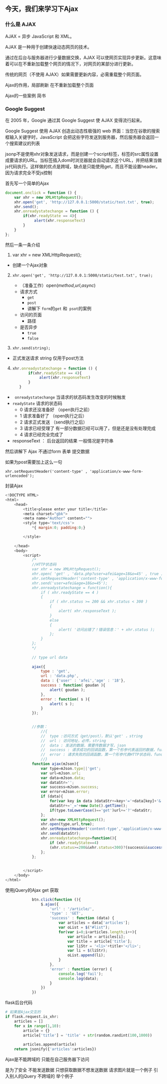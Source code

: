 ## 今天，我们来学习下Ajax



### 什么是 AJAX 

AJAX = 异步 JavaScript 和 XML。

AJAX 是一种用于创建快速动态网页的技术。

通过在后台与服务器进行少量数据交换，AJAX 可以使网页实现异步更新。这意味着可以在不重新加载整个网页的情况下，对网页的某部分进行更新。

传统的网页（不使用 AJAX）如果需要更新内容，必需重载整个网页面。

Ajax的作用，局部刷新 在不重新加载整个页面 

Ajax的一些案例 简书

### Google Suggest

在 2005 年，Google 通过其 Google Suggest 使 AJAX 变得流行起来。

Google Suggest 使用 AJAX 创造出动态性极强的 web 界面：当您在谷歌的搜索框输入关键字时，JavaScript 会把这些字符发送到服务器，然后服务器会返回一个搜索建议的列表



jsonp不是使用xhr对象发送请求，而是创建一个script标签，标签的src属性设置成要请求的URL。当标签插入dom时浏览器就会自动请求这个URL，并把结果当做js代码执行。这样做的优点是跨域，缺点是只能使用get，而且不能设置header。因为请求完全不受js控制



首先写一个简单的Ajax

```javascript
document.onclick = function () {
    var xhr = new XMLHttpRequest();
    xhr.open('get', 'http://127.0.0.1:5000/static/test.txt', true);
    xhr.send();
    xhr.onreadystatechange = function () {
        if(xhr.readyState == 4){
             alert(xhr.responseText)
        }
    }
};
```

然后一条一条介绍

1.  var xhr = new XMLHttpRequest();

   * 创建一个Ajax对象

2. `xhr.open('get', 'http://127.0.0.1:5000/static/test.txt', true);`

   *  （准备工作）open(*method*,*url*,*async*)
     * 请求方式
       * `get`
       * `post`
       * 讲解下 `form`的`get` 和` psot`的案例
     * 访问的页面
       * 路径
     * 是否异步
       * `true`
       * `false`

3.  `xhr.send(string);`

   * 正式发送请求 string 仅用于post方法

4.  ```javascript
    xhr.onreadystatechange = function () {
           if(xhr.readyState == 4){
                alert(xhr.responseText)
           }
       }
    ```

   * ` onreadystatechange`  当请求的状态码发生改变的时候触发
   * `readyState` 请求的状态码
     * 0   请求还没准备好 （open执行之前）
     * 1   请求准备好了 （open执行之后）
     * 2  请求正式发送  （send执行之后）
     * 3  请求已经受理了   有一部分数据已经可以用了，但是还是没有处理完成
     * 4 请求已经完全完成了
   * responseText  ： 后台返回的结果  一般情况是字符串


然后讲解下 Ajax  不通过form 表单  提交数据



如果为post需要加上这么一句

`xhr.setRequestHeader('content-type' , 'application/x-www-form-urlencoded');`



封装Ajax

```javascript
<!DOCTYPE HTML>
<html>
	<head>
		<title>please enter your title</title>
		<meta charset="gbk">
		<meta name="Author" content="">
		<style type='text/css'>
			*{ margin:0; padding:0;}

		</style>
		
	</head>
	<body>
		<script>
			/*
			//HTTP状态码
			var xhr = new XMLHttpRequest();
			xhr.open( 'get' , 'data.php?user=afei&age=18&o=45' , true );
			xhr.setRequestHeader('content-type' , 'application/x-www-form-urlencoded');
			xhr.send('user=afei&age=18&o=45');
			xhr.onreadystatechange = function(){
				if ( xhr.readyState == 4 )
				{
					if ( xhr.status >= 200 && xhr.status < 300 )
					{
						alert( xhr.responseText );
					}
					else
					{
						alert( '访问出错了！错误信息：' + xhr.status );
					};
				}
			};
			*/
			
			// type url data
			
			ajax({
				type : 'get',
				url : 'data.php',
				data : {'user' : 'afei','age' : '18'},
				success : function( goudan ){
					alert( goudan );
				},
				error : function( s ){
					alert( s );
				}
			});
			

			//参数：
				//{
				//	type :访问方式（get/post），默认'get' ，string 
				//	url : 访问地址，必传，string
				//	data : 发送的数据，需要传数据才写，json
				//	success : 请求成功的回调函数，第一个形参代表返回的数据，function
				//	error : 请求失败的回调函数，第一个形参代表HTTP状态码，function
				//}
			function ajax(mJson){
				var type=mJson.type||'get';
				var url=mJson.url;
				var data=mJson.data;
				var dataStr='';
				var success=mJson.success;
				var error=mJson.error;
				if (data){
					for(var key in data )dataStr+=key+'='+data[key]+'&';
					dataStr+='_='+new Date().getTime();
					if(type.toLowerCase()=='get')url+='?'+dataStr;
				};
				var xhr=new XMLHttpRequest();
				xhr.open(type,url,true);
				xhr.setRequestHeader('content-type','application/x-www-form-urlencoded');
				xhr.send(dataStr);
				xhr.onreadystatechange=function(){
					if (xhr.readyState==4)
					(xhr.status>=200&&xhr.status<300)?(success&&success(xhr.responseText)):(error&&error(xhr.status));
				};
			};
			
			
		</script>
	</body>
</html>
```



使用jQuery的Ajax  get 获取

```javascript
 			btn.click(function (){
                $.ajax({
                    'url' : '/article/',
                    'type' : 'GET',
                    'success' : function (data) {
                        var articles = data['articles'];
                        var oList = $("#list");
                        for(var i=0;i<articles.length;i++){
                            var article = articles[i];
                            var title = article['title'];
                            var liStr = '<li>'+title+'</li>';
                            var li = $(liStr);
                            oList.append(li);
                        }
                    },
                    'error' : function (error) {
                        console.log('fail');
                        console.log(data);
					}
                })
            })
```

flask后台代码

```python
# 如果是Ajax交互的
if flask.request.is_xhr:
    articles = []
    for x in range(1,10):
        article = {}
        article['title'] = 'title' + str(random.randint(100,1000))
     
        articles.append(article)
    return jsonify({'articles':articles})
```



Ajax是不能跨域的  只能在自己服务器下访问

是为了安全 不能发送数据  只想获取数据不想发送数据  请求图片就是一个例子  引入别人的jQuery 不跨域的 举个例子